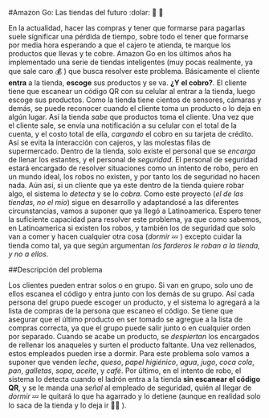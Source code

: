 #Amazon Go: Las tiendas del futuro :dolar: :incoming_envelope: :shopping_cart:

En la actualidad, hacer las compras y tener que formarse para pagarlas suele significar una pérdida de tiempo, sobre todo el tener que formarse por media hora esperando a que el cajero te atienda, te marque los productos que llevas y te cobre. Amazon Go en los últimos años ha implementado una serie de tiendas inteligentes (muy pocas realmente, ya que sale caro :moneybag: ) que busca resolver este problema.
Básicamente el cliente **entra** a la tienda, **escoge** sus productos y se va. **¿Y el cobro?**. El cliente tiene que escanear un código QR con su celular al entrar a la tienda, luego escoge sus productos. Como la tienda tiene cientos de sensores, cámaras y demás, se puede reconocer cuando el cliente toma un producto o lo deja en algún lugar. Así la tienda *sabe* que productos toma el cliente. Una vez que el cliente sale, se envía una notificación a su celular con el total de la cuenta, y el costo total de ella, *cargando* el cobro en su tarjeta de crédito.
Así se evita la interacción con cajeros, y las molestas filas de supermercado. Dentro de la tienda, solo existe el personal que se *encarga* de llenar los estantes, y el personal de *seguridad*. El personal de seguridad estará encargado de resolver situaciones como un intento de robo, pero en un mundo ideal, los robos no existen, y por tanto los de seguridad no hacen nada. Aún así, si un cliente que ya este dentro de la tienda quiere robar algo, el sistema lo *detecta* y se lo *cobra*.
Como este proyecto (*el de las tiendas, no el mío*) sigue en desarrollo y adaptandosé a las diferentes circunstancias, vamos a suponer que ya llegó a Latinoamerica. Espero tener la suficiente capacidad para resolver este problema, ya que como sabemos, en Latinoamerica si existen los robos, y también los de seguridad que solo van a comer y hacen cualquier otra cosa (*dormir* :zzz: ) excepto cuidar la tienda como tal, ya que según argumentan *los farderos le roban a la tienda, y no a ellos*. 

##Descripción del problema

Los clientes pueden entrar solos o en grupo. Si van en grupo, solo uno de ellos escanea el código y entra junto con los demás de su grupo. Así cada persona del grupo puede escoger un producto, y el sistema lo agregará a la lista de compras de la persona que escaneo el código. Se tiene que asegurar que el último producto en ser tomado se agregue a la lista de compras correcta, ya que el grupo puede salir junto o en cualquier orden por separado. Cuando se acabe un producto, se *despiertan* los encargados de rellenar los anaqueles y surten el producto faltante. Una vez rellenados, estos empleados pueden irse a dormir. Para este problema solo vamos a suponer que venden *leche*, *queso*, *papel higiénico*, *agua*, *jugo*, *coca cola*, *pan*, *galletas*, *sopa*, *aceite*, y *café*.
Por último, en el intento de robo, el sistema lo detecta cuando el ladrón entra a la tienda **sin escanear el código QR**, y se le manda una *señal* al empleado de seguridad, quién al llegar de *dormir* :zzz: le quitará lo que ha agarrado y lo detiene (aunque en realidad solo lo saca de la tienda y lo deja ir :man_shrugging: ).

